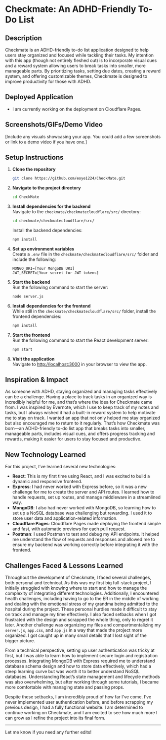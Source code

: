 # Checkmate: An ADHD-Friendly To-Do List

## Description

Checkmate is an ADHD-friendly to-do list application designed to help users stay organized and focused while tackling their tasks. My intention with this app (though not entirely fleshed out) is to incorporate visual cues and a reward system allowing users to break tasks into smaller, more manageable parts. By prioritizing tasks, setting due dates, creating a reward system, and offering customizable themes, Checkmate is designed to improve productivity for those with ADHD.

## Deployed Application

- I am currently working on the deployment on Cloudflare Pages.

## Screenshots/GIFs/Demo Video

[Include any visuals showcasing your app. You could add a few screenshots or link to a demo video if you have one.]

## Setup Instructions

1. **Clone the repository**  
   ```bash
   git clone https://github.com/eoye1224/CheckMate.git
   ```

2. **Navigate to the project directory**  
   ```bash
   cd CheckMate
   ```

3. **Install dependencies for the backend**  
   Navigate to the `checkmate/checkmatecloudflare/src/` directory:  
   ```bash
   cd checkmate/checkmatecloudflare/src/
   ```

   Install the backend dependencies:  
   ```bash
   npm install
   ```

4. **Set up environment variables**  
   Create a `.env` file in the `checkmate/checkmatecloudflare/src/` folder and include the following:  
   ```
   MONGO_URI=[Your MongoDB URI]
   JWT_SECRET=[Your secret for JWT tokens]
   ```

5. **Start the backend**  
   Run the following command to start the server:  
   ```bash
   node server.js
   ```

6. **Install dependencies for the frontend**  
   While still in the `checkmate/checkmatecloudflare/src/` folder, install the frontend dependencies:  
   ```bash
   npm install
   ```

7. **Start the frontend**  
   Run the following command to start the React development server:  
   ```bash
   npm start
   ```

8. **Visit the application**  
   Navigate to [http://localhost:3000](http://localhost:3000) in your browser to view the app.

## Inspiration & Impact

As someone with ADHD, staying organized and managing tasks effectively can be a challenge. Having a place to track tasks in an organized way is incredibly helpful for me, and that’s where the idea for Checkmate came from. I was inspired by Evernote, which I use to keep track of my notes and tasks, but I always wished it had a built-in reward system to help motivate me to stay on track. I wanted an app that not only helped me stay organized but also encouraged me to return to it regularly. That’s how Checkmate was born—an ADHD-friendly to-do list app that breaks tasks into smaller, manageable parts, includes visual cues, and offers progress tracking and rewards, making it easier for users to stay focused and productive.

## New Technology Learned

For this project, I’ve learned several new technologies:

- **React**: This is my first time using React, and I was excited to build a dynamic and responsive frontend.
- **Express**: I had never worked with Express before, so it was a new challenge for me to create the server and API routes. I learned how to handle requests, set up routes, and manage middleware in a streamlined way.
- **MongoDB**: I also had never worked with MongoDB, so learning how to set up a NoSQL database was challenging but rewarding. I used it to store user data and application-related information.
- **Cloudflare Pages**: Cloudflare Pages made deploying the frontend simple and fast, with automatic previews for each pull request.
- **Postman**: I used Postman to test and debug my API endpoints. It helped me understand the flow of requests and responses and allowed me to ensure my backend was working correctly before integrating it with the frontend.

## Challenges Faced & Lessons Learned

Throughout the development of Checkmate, I faced several challenges, both personal and technical. As this was my first big full-stack project, I initially struggled with knowing where to start and how to manage the complexity of integrating different technologies. Additionally, I encountered health challenges, including having to go to the ER in the middle of working and dealing with the emotional stress of my grandma being admitted to the hospital during the project. These personal hurdles made it difficult to stay on track and manage my time effectively. I also faced setbacks when I got frustrated with the design and scrapped the whole thing, only to regret it later. Another challenge was organizing my files and compartmentalizing my `server.js`, `app.css`, and `app.js` in a way that made the project more organized. I got caught up in many small details that I lost sight of the bigger picture.

From a technical perspective, setting up user authentication was tricky at first, but I was able to learn how to implement secure login and registration processes. Integrating MongoDB with Express required me to understand database schema design and how to store data effectively, which had a steep learning curve but was worth it to better understand NoSQL databases. Understanding React’s state management and lifecycle methods was also overwhelming, but after working through some tutorials, I became more comfortable with managing state and passing props.

Despite these setbacks, I am incredibly proud of how far I've come. I’ve never implemented user authentication before, and before scrapping my previous design, I had a fully functional website. I am determined to continue working on Checkmate, and I am excited to see how much more I can grow as I refine the project into its final form.

---

Let me know if you need any further edits!
